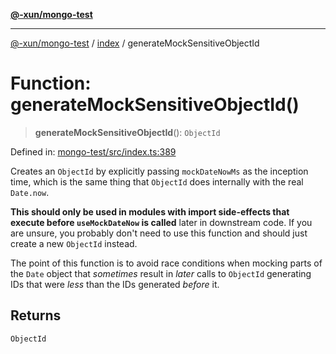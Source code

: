[**@-xun/mongo-test**](../../README.md)

***

[@-xun/mongo-test](../../README.md) / [index](../README.md) / generateMockSensitiveObjectId

# Function: generateMockSensitiveObjectId()

> **generateMockSensitiveObjectId**(): `ObjectId`

Defined in: [mongo-test/src/index.ts:389](https://github.com/Xunnamius/mongo-utils/blob/32f7f4be31d1b2d896b46940a0a2f1886cd751cd/packages/mongo-test/src/index.ts#L389)

Creates an `ObjectId` by explicitly passing `mockDateNowMs` as the inception
time, which is the same thing that `ObjectId` does internally with the real
`Date.now`.

**This should only be used in modules with import side-effects that execute
before `useMockDateNow` is called** later in downstream code. If you are
unsure, you probably don't need to use this function and should just create a
new `ObjectId` instead.

The point of this function is to avoid race conditions when mocking parts of
the `Date` object that _sometimes_ result in _later_ calls to `ObjectId`
generating IDs that were _less_ than the IDs generated _before_ it.

## Returns

`ObjectId`
